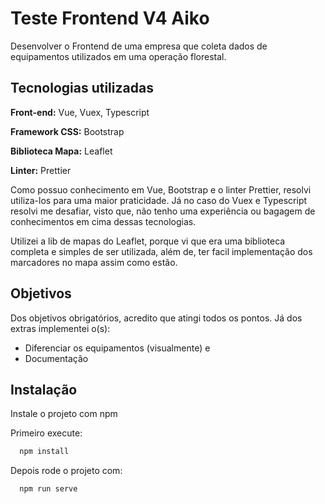 
# Teste Frontend V4 Aiko

Desenvolver o Frontend de uma empresa que coleta dados de equipamentos utilizados em uma operação florestal.


## Tecnologias utilizadas

**Front-end:** Vue, Vuex, Typescript

**Framework CSS:** Bootstrap

**Biblioteca Mapa:** Leaflet

**Linter:** Prettier

Como possuo conhecimento em Vue, Bootstrap e o linter Prettier, resolvi utiliza-los para uma maior praticidade. Já no caso do Vuex e Typescript resolvi me desafiar, visto que, não tenho uma experiência ou bagagem de conhecimentos em cima dessas tecnologias.

Utilizei a lib de mapas do Leaflet, porque vi que era uma biblioteca completa e simples de ser utilizada, além de, ter facil implementação dos marcadores no mapa assim como estão.


## Objetivos

Dos objetivos obrigatórios, acredito que atingi todos os pontos. Já dos extras implementei o(s):

- Diferenciar os equipamentos (visualmente) e
- Documentação

## Instalação

Instale o projeto com npm

Primeiro execute:
```bash
  npm install
```

Depois rode o projeto com:
```bash
  npm run serve
```